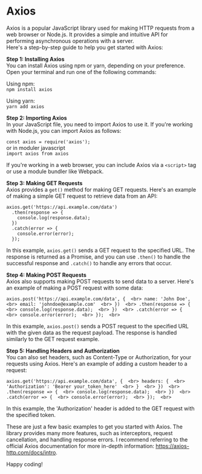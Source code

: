 # Axios  

Axios is a popular JavaScript library used for making HTTP requests from a web browser or Node.js. It provides a simple and intuitive API for performing asynchronous operations with a server.    
Here's a step-by-step guide to help you get started with Axios:  

**Step 1: Installing Axios**  
You can install Axios using npm or yarn, depending on your preference. Open your terminal and run one of the following commands:  

Using npm:  
`npm install axios`  

Using yarn:  
`yarn add axios`  

**Step 2: Importing Axios**  
In your JavaScript file, you need to import Axios to use it. If you're working with Node.js, you can import Axios as follows:  

`const axios = require('axios');`  
or in moduler javascript  
`import axios from axios`  

If you're working in a web browser, you can include Axios via a `<script>` tag or use a module bundler like Webpack.  

**Step 3: Making GET Requests**  
Axios provides a `get()` method for making GET requests. Here's an example of making a simple GET request to retrieve data from an API:  

```
axios.get('https://api.example.com/data')
  .then(response => {
    console.log(response.data);
  })
  .catch(error => {
    console.error(error);
  });
```

In this example, `axios.get()` sends a GET request to the specified URL. The response is returned as a Promise, and you can use `.then()` to handle the successful response and `.catch()` to handle any errors that occur.  

**Step 4: Making POST Requests**  
Axios also supports making POST requests to send data to a server. Here's an example of making a POST request with some data:  

`
axios.post('https://api.example.com/data', {  <br>
    name: 'John Doe',  <br>
    email: 'johndoe@example.com'  <br>
  })  <br>
  .then(response => {  <br>
    console.log(response.data);  <br>
  })  <br>
  .catch(error => {  <br>
    console.error(error);  <br>
  });  <br>
`  

In this example, `axios.post()` sends a POST request to the specified URL with the given data as the request payload. The response is handled similarly to the GET request example.  

**Step 5: Handling Headers and Authorization**  
You can also set headers, such as Content-Type or Authorization, for your requests using Axios. Here's an example of adding a custom header to a request:  

`
axios.get('https://api.example.com/data', {  <br>
    headers: {  <br>
      'Authorization': 'Bearer your_token_here'  <br>
    }  <br>
  })  <br>
  .then(response => {  <br>
    console.log(response.data);  <br>
  })  <br>
  .catch(error => {  <br>
    console.error(error);  <br>
  });  <br>
`  

In this example, the 'Authorization' header is added to the GET request with the specified token.  

These are just a few basic examples to get you started with Axios. The library provides many more features, such as interceptors, request cancellation, and handling response errors. I recommend referring to the official Axios documentation for more in-depth information: https://axios-http.com/docs/intro.  

Happy coding!  